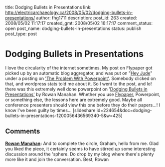title: Dodging Bullets in Presentations
link: http://electricarchaeology.ca/2008/05/02/dodging-bullets-in-presentations/
author: fhg1711
description: 
post_id: 263
created: 2008/05/02 11:17:17
created_gmt: 2008/05/02 16:17:17
comment_status: open
post_name: dodging-bullets-in-presentations
status: publish
post_type: post

# Dodging Bullets in Presentations

I love the circularity of the internet sometimes. My post on Flypaper got picked up by an automatic blog aggregator, and was put on "[Hey Jude](http://heyjude.wordpress.com/)" under a posting on ['The Problem With Powerpoint'](http://heyjude.wordpress.com/2008/04/02/the-problem-with-powerpoint/). Somebody clicked on that, and wordpress stats told me about it. So I went to the post, and lo! there was this extremely well done powerpoint on '[Dodging Bullets in Presentations'](http://www.slideshare.net/RowanManahan/dodging-bullets-in-presentations) by Rowan Manahan. Whether you use [Flypaper](http://www.flypaper.net), Powerpoint, or something else, the lessons here are extremely good. Maybe all conference presenters should view this one before they do their papers...! I know I've been guilty by times... [slideshare id=224654&doc=dodging-bullets-in-presentations-1200056436569340-5&w=425]

## Comments

**[Rowan Manahan](#915 "2008-05-03 07:25:58"):** And to complete the circle, Graham, hello from me. Glad you liked the piece, it certainly seems to have stirred up some interesting discussion around the 'sphere. Do drop by my blog where there's plenty more like it and join the conversation. Best, Rowan

